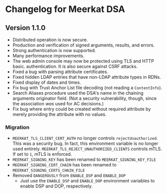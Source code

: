 # Changelog for Meerkat DSA

## Version 1.1.0

- Distributed operation is now secure.
- Production and verification of signed arguments, results, and errors.
- Strong authentication is now supported.
- Many performance improvements.
- The web admin console may now be protected using TLS and HTTP basic.
  authentication. It is also secure against CSRF attacks.
- Fixed a bug with parsing attribute certificates.
- Fixed hidden LDAP entries that have non-LDAP attribute types in RDNs.
- Fixed display of dates and times.
- Fix bug with Trust Anchor List file decoding (not reading a `ContentInfo`).
- Search Aliases procedure used the DSA's name in the chaining arguments
  originator field. (Not a security vulnerability, though, since the association
  _was_ used for AC decisions.)
- Fix bug where entry could be created without required attribute by merely
  providing the attribute with no values.

### Migration

- `MEERKAT_TLS_CLIENT_CERT_AUTH` no longer controls `rejectUnauthorized`. This
  was a security bug. In fact, this environment variable is no longer used
  entirely. `MEERKAT_TLS_REJECT_UNAUTHORIZED_CLIENTS` controls mTLS. If set to
  `1`, mTLS is enforced.
- `MEERKAT_SIGNING_KEY` has been renamed to `MEERKAT_SIGNING_KEY_FILE`
- `MEERKAT_SIGNING_CERT_CHAIN` has been renamed to `MEERKAT_SIGNING_CERTS_CHAIN_FILE`
- Removed `DANGEROUSLY` from `ENABLE_DSP` and `ENABLE_DOP`
  - Just use the `ENABLE_DSP` and `ENABLE_DOP` environment variables to enable
    DSP and DOP, respectively.
